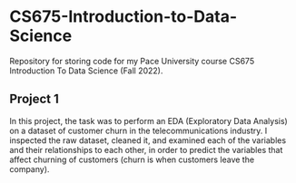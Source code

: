 # CS675-Introduction-to-Data-Science

Repository for storing code for my Pace University course CS675 Introduction To Data Science (Fall 2022).

## Project 1
In this project, the task was to perform an EDA (Exploratory Data Analysis) on a dataset of customer churn in the telecommunications industry. I inspected the raw dataset, cleaned it, and examined each of the variables and their relationships to each other, in order to predict the variables that affect churning of customers (churn is when customers leave the company). 
